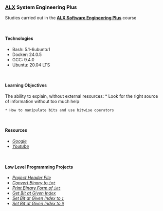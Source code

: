 ### [ALX](https://www.alxafrica.com/) System Engineering Plus

Studies carried out in the **[ALX Software Engineering Plus](https://www.alxafrica.com/software-engineering-plus/)** course

<br />

#### Technologies

* Bash:     5.1-6ubuntu1
* Docker:   24.0.5
* GCC:      9.4.0
* Ubuntu:   20.04 LTS

<br />

#### Learning Objectives

The ability to explain, without external resources:
    * Look for the right source of information without too much help

    * How to manipulate bits and use bitwise operators

<br />

#### Resources

* _[Google](https://google.com)_
* _[Youtube](https://youtube.com)_

<br />

#### Low Level Programming Projects

* _[Project Header File](main.h)_
* _[Convert Binary to `int`](0-binary_to_uint.c)_
* _[Print Binary Form of `int`](1-print_binary.c)_
* _[Get Bit at Given Index](2-get_bit.c)_
* _[Set Bit at Given Index to `1`](3-set_bit.c)_
* _[Set Bit at Given Index to `0`](4-clear_bit.c)_

<br />

